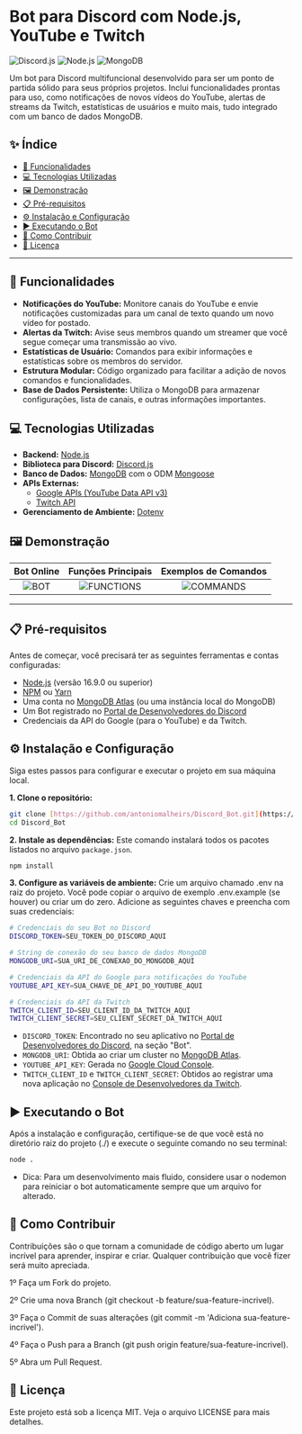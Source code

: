 # Bot para Discord com Node.js, YouTube e Twitch

![Discord.js](https://img.shields.io/badge/Discord.js-v14.14.1-7289DA?style=for-the-badge&logo=discord&logoColor=white)
![Node.js](https://img.shields.io/badge/Node.js-16.x+-339933?style=for-the-badge&logo=node.js&logoColor=white)
![MongoDB](https://img.shields.io/badge/MongoDB-7.5.3-4EA94B?style=for-the-badge&logo=mongodb&logoColor=white)

Um bot para Discord multifuncional desenvolvido para ser um ponto de partida sólido para seus próprios projetos. Inclui funcionalidades prontas para uso, como notificações de novos vídeos do YouTube, alertas de streams da Twitch, estatísticas de usuários e muito mais, tudo integrado com um banco de dados MongoDB.

## ✨ Índice

- [🚀 Funcionalidades](#-funcionalidades)
- [💻 Tecnologias Utilizadas](#-tecnologias-utilizadas)
- [🖼️ Demonstração](#️-demonstração)
- [📋 Pré-requisitos](#-pré-requisitos)
- [⚙️ Instalação e Configuração](#️-instalação-e-configuração)
- [▶️ Executando o Bot](#️-executando-o-bot)
- [🤝 Como Contribuir](#-como-contribuir)
- [📝 Licença](#-licença)

---

## 🚀 Funcionalidades

- **Notificações do YouTube:** Monitore canais do YouTube e envie notificações customizadas para um canal de texto quando um novo vídeo for postado.
- **Alertas da Twitch:** Avise seus membros quando um streamer que você segue começar uma transmissão ao vivo.
- **Estatísticas de Usuário:** Comandos para exibir informações e estatísticas sobre os membros do servidor.
- **Estrutura Modular:** Código organizado para facilitar a adição de novos comandos e funcionalidades.
- **Base de Dados Persistente:** Utiliza o MongoDB para armazenar configurações, lista de canais, e outras informações importantes.

## 💻 Tecnologias Utilizadas

- **Backend:** [Node.js](https://nodejs.org/)
- **Biblioteca para Discord:** [Discord.js](https://discord.js.org/)
- **Banco de Dados:** [MongoDB](https://www.mongodb.com/) com o ODM [Mongoose](https://mongoosejs.com/)
- **APIs Externas:**
  - [Google APIs (YouTube Data API v3)](https://developers.google.com/youtube/v3)
  - [Twitch API](https://dev.twitch.tv/docs/api/)
- **Gerenciamento de Ambiente:** [Dotenv](https://www.npmjs.com/package/dotenv)

## 🖼️ Demonstração

| Bot Online | Funções Principais | Exemplos de Comandos |
| :---: | :---: | :---: |
| ![BOT](https://github.com/antoniomalheirs/Discord_Bot/assets/79883711/2d867a7b-a74d-4eec-bf62-15eb584b96e4) | ![FUNCTIONS](https://github.com/antoniomalheirs/Discord_Bot/assets/79883711/9049a3b4-61a7-4ce8-b44a-1f83f5f6e124) | ![COMMANDS](https://github.com/antoniomalheirs/Discord_Bot/assets/79883711/19c1df6e-58bd-4a43-9e6a-5a6c20a7c0bb) |

---

## 📋 Pré-requisitos

Antes de começar, você precisará ter as seguintes ferramentas e contas configuradas:

- [Node.js](https://nodejs.org/) (versão 16.9.0 ou superior)
- [NPM](https://www.npmjs.com/) ou [Yarn](https://yarnpkg.com/)
- Uma conta no [MongoDB Atlas](https://www.mongodb.com/cloud/atlas/register) (ou uma instância local do MongoDB)
- Um Bot registrado no [Portal de Desenvolvedores do Discord](https://discord.com/developers/applications)
- Credenciais da API do Google (para o YouTube) e da Twitch.

## ⚙️ Instalação e Configuração

Siga estes passos para configurar e executar o projeto em sua máquina local.

**1. Clone o repositório:**
```bash
git clone [https://github.com/antoniomalheirs/Discord_Bot.git](https://github.com/antoniomalheirs/Discord_Bot.git)
cd Discord_Bot
```
**2. Instale as dependências:**
Este comando instalará todos os pacotes listados no arquivo `package.json`.
```bash
npm install
```
**3. Configure as variáveis de ambiente:**
Crie um arquivo chamado .env na raiz do projeto. Você pode copiar o arquivo de exemplo .env.example (se houver) ou criar um do zero. Adicione as seguintes chaves e preencha com suas credenciais:
```bash
# Credenciais do seu Bot no Discord
DISCORD_TOKEN=SEU_TOKEN_DO_DISCORD_AQUI

# String de conexão do seu banco de dados MongoDB
MONGODB_URI=SUA_URI_DE_CONEXAO_DO_MONGODB_AQUI

# Credenciais da API do Google para notificações do YouTube
YOUTUBE_API_KEY=SUA_CHAVE_DE_API_DO_YOUTUBE_AQUI

# Credenciais da API da Twitch
TWITCH_CLIENT_ID=SEU_CLIENT_ID_DA_TWITCH_AQUI
TWITCH_CLIENT_SECRET=SEU_CLIENT_SECRET_DA_TWITCH_AQUI
```
- `DISCORD_TOKEN`: Encontrado no seu aplicativo no [Portal de Desenvolvedores do Discord](https://discord.com/developers/applications), na seção "Bot".
- `MONGODB_URI`: Obtida ao criar um cluster no [MongoDB Atlas](https://www.mongodb.com/cloud/atlas).
- `YOUTUBE_API_KEY`: Gerada no [Google Cloud Console](https://console.cloud.google.com/apis/credentials).
- `TWITCH_CLIENT_ID` e `TWITCH_CLIENT_SECRET`: Obtidos ao registrar uma nova aplicação no [Console de Desenvolvedores da Twitch](https://dev.twitch.tv/console/apps).

## ▶️ Executando o Bot
Após a instalação e configuração, certifique-se de que você está no diretório raiz do projeto (./) e execute o seguinte comando no seu terminal:
```bash
node .
```
- Dica: Para um desenvolvimento mais fluido, considere usar o nodemon para reiniciar o bot automaticamente sempre que um arquivo for alterado.

## 🤝 Como Contribuir
Contribuições são o que tornam a comunidade de código aberto um lugar incrível para aprender, inspirar e criar. Qualquer contribuição que você fizer será muito apreciada.

 1º Faça um Fork do projeto.

 2º Crie uma nova Branch (git checkout -b feature/sua-feature-incrivel).

 3º Faça o Commit de suas alterações (git commit -m 'Adiciona sua-feature-incrivel').

 4º Faça o Push para a Branch (git push origin feature/sua-feature-incrivel).

 5º Abra um Pull Request.

## 📝 Licença
Este projeto está sob a licença MIT. Veja o arquivo LICENSE para mais detalhes.
